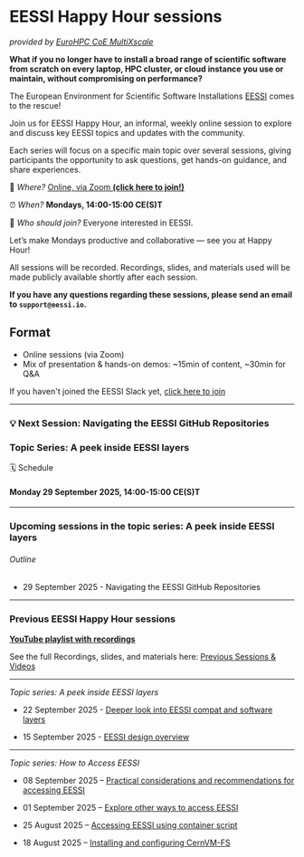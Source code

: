 # EESSI Happy Hour sessions

_provided by [EuroHPC CoE MultiXscale](https://www.multixscale.eu)_

**What if you no longer have to install a broad range of scientific software from scratch on every laptop, HPC cluster, or cloud instance you use or maintain, without compromising on performance?**

The European Environment for Scientific Software Installations [EESSI](https://eessi.io) comes to the rescue!

Join us for EESSI Happy Hour, an informal, weekly online session to explore and discuss key EESSI topics and updates with the community.

Each series will focus on a specific main topic over several sessions, giving participants the opportunity to ask questions, get hands-on guidance, and share experiences.

🧭 *Where?* [Online, via Zoom **(click here to join!)**](https://uib.zoom.us/j/61528767539?pwd=03hjbZwXvXFkhG6BtSvJZrQvzKwTac.1)

⏰ *When?* **Mondays, 14:00-15:00 CE(S)T**

💬 *Who should join?* Everyone interested in EESSI.

Let’s make Mondays productive and collaborative — see you at Happy Hour!

All sessions will be recorded. Recordings, slides, and materials used will be made publicly available shortly after each session.

**If you have any questions regarding these sessions, please send an email to `support@eessi.io`.**

## Format

- Online sessions (via Zoom)
- Mix of presentation & hands-on demos: ~15min of content, ~30min for Q&A

If you haven't joined the EESSI Slack yet, [click here to join](https://join.slack.com/t/eessi-hpc/shared_invite/zt-1wqy0t8g6-PZJTg3Hjjm5Fm3XEOkzECg) 

---

### 💡 **Next Session**: Navigating the EESSI GitHub Repositories
### Topic Series: A peek inside EESSI layers
🗓️ Schedule
#### Monday 29 September 2025, 14:00-15:00 CE(S)T

---

### Upcoming sessions in the topic series: A peek inside EESSI layers
###### Outline
- 29 September 2025 -  Navigating the EESSI GitHub Repositories
 
---

### Previous EESSI Happy Hour sessions

[**YouTube playlist with recordings**](https://www.youtube.com/playlist?list=PL6_PkP_6pUtbzPBB1wZTdsrJgj6EbO-AS)

See the full Recordings, slides, and materials here: [Previous Sessions & Videos](./happy-hours-previous-sessions.md)

---

*Topic series: A peek inside EESSI layers*

- 22 September 2025 - [Deeper look into EESSI compat and software layers](https://youtu.be/_oaFYeYt9H4)

- 15 September 2025 - [EESSI design overview](https://youtu.be/esYU6atzfek)

---

*Topic series: How to Access EESSI*

- 08 September 2025 – [Practical considerations and recommendations for accessing EESSI](https://youtu.be/4HlcXJPOlBE)

- 01 September 2025 – [Explore other ways to access EESSI](https://www.youtube.com/watch?v=_UrXbZI1lE4)

- 25 August 2025 – [Accessing EESSI using container script](https://www.youtube.com/watch?v=MAgWwj27i9U)  

- 18 August 2025 – [Installing and configuring CernVM-FS](https://youtu.be/MLeSbMOnbs8)  




